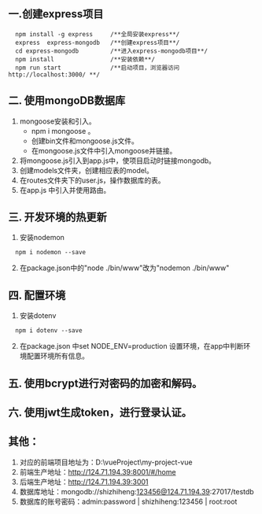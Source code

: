 ##  一.创建express项目
```
  npm install -g express     /**全局安装express**/
  express  express-mongodb   /**创建express项目**/
  cd express-mongodb         /**进入express-mongodb项目**/
  npm install                /**安装依赖**/
  npm run start              /**启动项目，浏览器访问http://localhost:3000/ **/
```

## 二. 使用mongoDB数据库 
1. mongoose安装和引入。  
    - npm i mongoose 。
    - 创建bin文件和mongoose.js文件。
    - 在mongoose.js文件中引入mongoose并链接。
2. 将mongoose.js引入到app.js中，使项目启动时链接mongodb。
3. 创建models文件夹，创建相应表的model。
4. 在routes文件夹下的user.js，操作数据库的表。
5. 在app.js 中引入并使用路由。

## 三. 开发环境的热更新
1. 安装nodemon
```
  npm i nodemon --save
```
2. 在package.json中的"node ./bin/www"改为"nodemon ./bin/www"

## 四. 配置环境
1. 安装dotenv
```
  npm i dotenv --save 
```
2. 在package.json 中set NODE_ENV=production 设置环境，在app中判断环境配置环境所有信息。

## 五. 使用bcrypt进行对密码的加密和解码。
## 六. 使用jwt生成token，进行登录认证。

## 其他：
1. 对应的前端项目地址为：D:\vueProject\my-project-vue
2. 前端生产地址：http://124.71.194.39:8001/#/home
3. 后端生产地址：http://124.71.194.39:3001
4. 数据库地址：mongodb://shizhiheng:123456@124.71.194.39:27017/testdb
5. 数据库的账号密码：admin:password | shizhiheng:123456 | root:root




